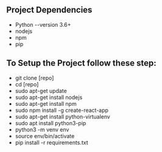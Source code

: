 ## Project Dependencies

* Python --version 3.6+
* nodejs
* npm
* pip


## To Setup the Project follow these step:

* git clone [repo]
* cd [repo]
* sudo apt-get update
* sudo apt-get install nodejs
* sudo apt-get install npm
* sudo npm install -g create-react-app
* sudo apt-get install python-virtualenv
* sudo apt install python3-pip
* python3 -m venv env
* source env/bin/activate
* pip install -r requirements.txt
